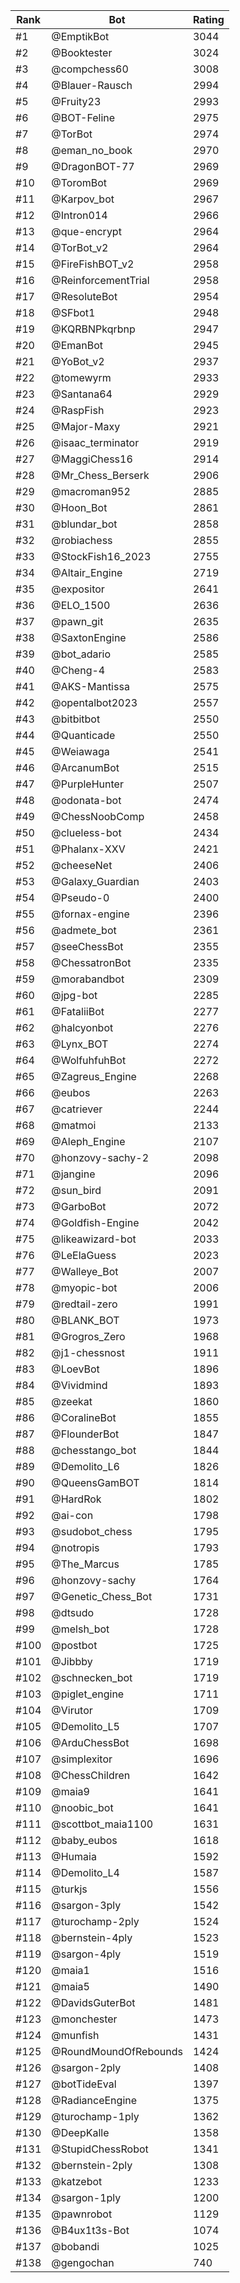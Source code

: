 Rank|Bot|Rating
---|---|---
#1|@EmptikBot|3044
#2|@Booktester|3024
#3|@compchess60|3008
#4|@Blauer-Rausch|2994
#5|@Fruity23|2993
#6|@BOT-Feline|2975
#7|@TorBot|2974
#8|@eman_no_book|2970
#9|@DragonBOT-77|2969
#10|@ToromBot|2969
#11|@Karpov_bot|2967
#12|@Intron014|2966
#13|@que-encrypt|2964
#14|@TorBot_v2|2964
#15|@FireFishBOT_v2|2958
#16|@ReinforcementTrial|2958
#17|@ResoluteBot|2954
#18|@SFbot1|2948
#19|@KQRBNPkqrbnp|2947
#20|@EmanBot|2945
#21|@YoBot_v2|2937
#22|@tomewyrm|2933
#23|@Santana64|2929
#24|@RaspFish|2923
#25|@Major-Maxy|2921
#26|@isaac_terminator|2919
#27|@MaggiChess16|2914
#28|@Mr_Chess_Berserk|2906
#29|@macroman952|2885
#30|@Hoon_Bot|2861
#31|@blundar_bot|2858
#32|@robiachess|2855
#33|@StockFish16_2023|2755
#34|@Altair_Engine|2719
#35|@expositor|2641
#36|@ELO_1500|2636
#37|@pawn_git|2635
#38|@SaxtonEngine|2586
#39|@bot_adario|2585
#40|@Cheng-4|2583
#41|@AKS-Mantissa|2575
#42|@opentalbot2023|2557
#43|@bitbitbot|2550
#44|@Quanticade|2550
#45|@Weiawaga|2541
#46|@ArcanumBot|2515
#47|@PurpleHunter|2507
#48|@odonata-bot|2474
#49|@ChessNoobComp|2458
#50|@clueless-bot|2434
#51|@Phalanx-XXV|2421
#52|@cheeseNet|2406
#53|@Galaxy_Guardian|2403
#54|@Pseudo-0|2400
#55|@fornax-engine|2396
#56|@admete_bot|2361
#57|@seeChessBot|2355
#58|@ChessatronBot|2335
#59|@morabandbot|2309
#60|@jpg-bot|2285
#61|@FataliiBot|2277
#62|@halcyonbot|2276
#63|@Lynx_BOT|2274
#64|@WolfuhfuhBot|2272
#65|@Zagreus_Engine|2268
#66|@eubos|2263
#67|@catriever|2244
#68|@matmoi|2133
#69|@Aleph_Engine|2107
#70|@honzovy-sachy-2|2098
#71|@jangine|2096
#72|@sun_bird|2091
#73|@GarboBot|2072
#74|@Goldfish-Engine|2042
#75|@likeawizard-bot|2033
#76|@LeElaGuess|2023
#77|@Walleye_Bot|2007
#78|@myopic-bot|2006
#79|@redtail-zero|1991
#80|@BLANK_BOT|1973
#81|@Grogros_Zero|1968
#82|@j1-chessnost|1911
#83|@LoevBot|1896
#84|@Vividmind|1893
#85|@zeekat|1860
#86|@CoralineBot|1855
#87|@FlounderBot|1847
#88|@chesstango_bot|1844
#89|@Demolito_L6|1826
#90|@QueensGamBOT|1814
#91|@HardRok|1802
#92|@ai-con|1798
#93|@sudobot_chess|1795
#94|@notropis|1793
#95|@The_Marcus|1785
#96|@honzovy-sachy|1764
#97|@Genetic_Chess_Bot|1731
#98|@dtsudo|1728
#99|@melsh_bot|1728
#100|@postbot|1725
#101|@Jibbby|1719
#102|@schnecken_bot|1719
#103|@piglet_engine|1711
#104|@Virutor|1709
#105|@Demolito_L5|1707
#106|@ArduChessBot|1698
#107|@simplexitor|1696
#108|@ChessChildren|1642
#109|@maia9|1641
#110|@noobic_bot|1641
#111|@scottbot_maia1100|1631
#112|@baby_eubos|1618
#113|@Humaia|1592
#114|@Demolito_L4|1587
#115|@turkjs|1556
#116|@sargon-3ply|1542
#117|@turochamp-2ply|1524
#118|@bernstein-4ply|1523
#119|@sargon-4ply|1519
#120|@maia1|1516
#121|@maia5|1490
#122|@DavidsGuterBot|1481
#123|@monchester|1473
#124|@munfish|1431
#125|@RoundMoundOfRebounds|1424
#126|@sargon-2ply|1408
#127|@botTideEval|1397
#128|@RadianceEngine|1375
#129|@turochamp-1ply|1362
#130|@DeepKalle|1358
#131|@StupidChessRobot|1341
#132|@bernstein-2ply|1308
#133|@katzebot|1233
#134|@sargon-1ply|1200
#135|@pawnrobot|1129
#136|@B4ux1t3s-Bot|1074
#137|@bobandi|1025
#138|@gengochan|740
